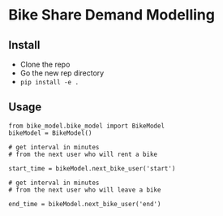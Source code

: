 # Bike Share Demand Modelling

## Install

* Clone the repo
* Go the new rep directory
* ```pip install -e .```

## Usage

```python3
from bike_model.bike_model import BikeModel
bikeModel = BikeModel()

# get interval in minutes
# from the next user who will rent a bike

start_time = bikeModel.next_bike_user('start')

# get interval in minutes
# from the next user who will leave a bike

end_time = bikeModel.next_bike_user('end')
```


